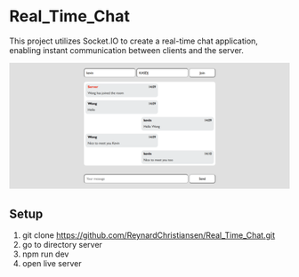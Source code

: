 # Real_Time_Chat

This project utilizes Socket.IO to create a real-time chat application, enabling instant communication between clients and the server.

![image alt](https://github.com/ReynardChristiansen/Real_Time_Chat/blob/main/Project.png?raw=true)

## Setup
  1. git clone https://github.com/ReynardChristiansen/Real_Time_Chat.git
  2. go to directory server
  3. npm run dev
  4. open live server
